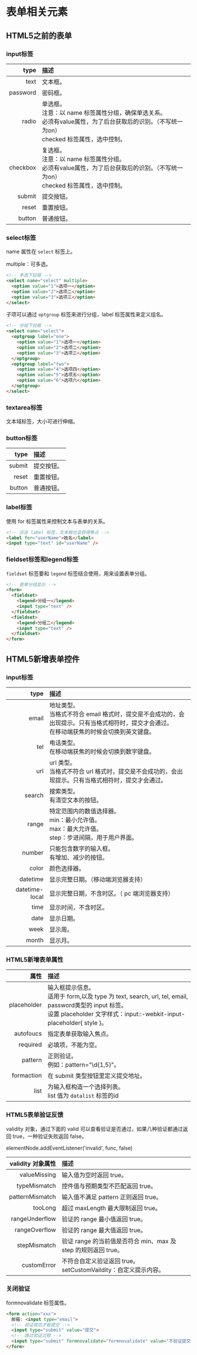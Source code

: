 # 表单相关元素

## HTML5之前的表单

### input标签

| type | 描述 |
| -----: | :---- |
| text | 文本框。 |
| password | 密码框。 |
| radio | 单选框。<br>注意：以 name 标签属性分组，确保单选关系。<br>必须有value属性，为了后台获取后的识别。（不写统一为on）<br>checked 标签属性，选中控制。 |
| checkbox | 复选框。<br>注意：以 name 标签属性分组。<br>必须有value属性，为了后台获取后的识别。（不写统一为on）<br>checked 标签属性，选中控制。 |
| submit | 提交按钮。 |
| reset | 重置按钮。 |
| button | 普通按钮。 |

### select标签

name 属性在 `select` 标签上。

multiple：可多选。

```html
<!-- 多选下拉框 -->
<select name="select" multiple>
  <option value="1">选项一</option>
  <option value="2">选项二</option>
  <option value="3">选项三</option>
</select>
```

子项可以通过 `optgroup` 标签来进行分组，label 标签属性来定义组名。

```html
<!-- 分组下拉框 -->
<select name="select">
  <optgroup label="one">
    <option value="1">选项一</option>
    <option value="2">选项二</option>
    <option value="3">选项三</option>
  </optgroup>
  <optgroup label="two">
    <option value="4">选项四</option>
    <option value="5">选项五</option>
    <option value="6">选项六</option>
  </optgroup>
</select>
```

### textarea标签

文本域标签，大小可进行伸缩。

### button标签

| type | 描述 |
| -----: | :---- |
| submit | 提交按钮。 |
| reset | 重置按钮。 |
| button | 普通按钮。 |

### label标签

使用 for 标签属性来控制文本与表单的关系。

```html
<!-- 点击 label 标签，文本框也会获得焦点 -->
<label for="userName">姓名</label>
<input type="text" id="userName" />
```

### fieldset标签和legend标签

`fieldset` 标签要和 `legend` 标签结合使用，用来设置表单分组。

```html
<!-- 表单分组显示 -->
<form>
  <fieldset>
    <legend>分组一</legend>
    <input type="text" />
  </fieldset>
  <fieldset>
    <legend>分组二</legend>
    <input type="text" />
  </fieldset>
</form>
```

## HTML5新增表单控件

### input标签

| type | 描述 |
| -----: | :---- |
| email | 地址类型。<br>当格式不符合 email 格式时，提交是不会成功的，会出现提示。只有当格式相符时，提交才会通过。<br>在移动端获焦的时候会切换到英文键盘。 |
| tel | 电话类型。<br>在移动端获焦的时候会切换到数字键盘。 |
| url | url 类型。<br>当格式不符合 url 格式时，提交是不会成功的，会出现提示。只有当格式相符时，提交才会通过。 |
| search | 搜索类型。<br>有清空文本的按钮。 |
| range | 特定范围内的数值选择器。<br>min：最小允许值。<br>max：最大允许值。<br>step：步进间隔，用于用户界面。 |
| number | 只能包含数字的输入框。<br>有增加、减少的按钮。 |
| color | 颜色选择器。 |
| datetime | 显示完整日期。（移动端浏览器支持） |
| datetime-local | 显示完整日期，不含时区。（ pc 端浏览器支持） |
| time | 显示时间，不含时区。 |
| date | 显示日期。 |
| week | 显示周。 |
| month | 显示月。 |

### HTML5新增表单属性

| 属性 | 描述 |
| -----: | :---- |
| placeholder | 输入框提示信息。<br>适用于 form,以及 type 为 text, search, url, tel, email, password类型的 input 标签。<br>设置 placeholder 文字样式：input::-webkit-input-placeholder{ style }。 |
| autofoucs | 指定表单获取输入焦点。 |
| required | 必填项，不能为空。 |
| pattern | 正则验证。<br>例如：pattern="\d{1,5}"。 |
| formaction | 在 submit 类型按钮里定义提交地址。 |
| list | 为输入框构造一个选择列表。<br>list 值为 `datalist` 标签的id |

### HTML5表单验证反馈

validity 对象，通过下面的 valid 可以查看验证是否通过，如果八种验证都通过返回 true，一种验证失败返回 false。

elementNode.addEventListener('invalid', func, false)

| validity 对象属性 | 描述 |
| -----: | :---- |
| valueMissing | 输入值为空时返回 true。 |
| typeMismatch | 控件值与预期类型不匹配返回 true。 |
| patternMismatch | 输入值不满足 pattern 正则返回 true。 |
| tooLong | 超过 maxLength 最大限制返回 true。 |
| rangeUnderflow | 验证的 range 最小值返回 true。 |
| rangeOverflow | 验证的 range 最大值返回 true。 |
| stepMismatch | 验证 range 的当前值是否符合 min、max 及 step 的规则返回 true。 |
| customError | 不符合自定义验证返回 true。<br>setCustomVaildity：自定义提示内容。 |

### 关闭验证

formnovalidate 标签属性。

```html
<form action="xxx">
  邮箱: <input type="email">
  <!-- 验证成功才能提交 -->
  <input type="submit" value="提交">
  <!-- 跳过验证过程 -->
  <input type="submit" formnovalidate="formnovalidate" value="不验证提交">
</form>
```
